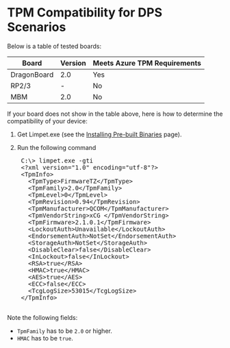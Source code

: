 # TPM Compatibility for DPS Scenarios

Below is a table of tested boards:

| Board | Version | Meets Azure TPM Requirements |
|-------|---------|---------|
| DragonBoard | 2.0 | Yes |
| RP2/3 | - | No |
| MBM   | 2.0 | No |

If your board does not show in the table above, here is how to determine the compatibility of your device:

1. Get Limpet.exe (see the [Installing Pre-built Binaries](../install-pre-built-binaries.md) page).

2. Run the following command

    <pre>
    C:\&gt; limpet.exe -gti
    &lt;?xml version="1.0" encoding="utf-8"?&gt;
    &lt;TpmInfo&gt;
      &lt;TpmType&gt;FirmwareTZ&lt;/TpmType&gt;
      &lt;TpmFamily&gt;2.0&lt;/TpmFamily&gt;
      &lt;TpmLevel&gt;0&lt;/TpmLevel&gt;
      &lt;TpmRevision&gt;0.94&lt;/TpmRevision&gt;
      &lt;TpmManufacturer&gt;QCOM&lt;/TpmManufacturer&gt;
      &lt;TpmVendorString&gt;xCG &lt;/TpmVendorString&gt;
      &lt;TpmFirmware&gt;2.1.0.1&lt;/TpmFirmware&gt;
      &lt;LockoutAuth&gt;Unavailable&lt;/LockoutAuth&gt;
      &lt;EndorsementAuth&gt;NotSet&lt;/EndorsementAuth&gt;
      &lt;StorageAuth&gt;NotSet&lt;/StorageAuth&gt;
      &lt;DisableClear&gt;false&lt;/DisableClear&gt;
      &lt;InLockout&gt;false&lt;/InLockout&gt;
      &lt;RSA&gt;true&lt;/RSA&gt;
      &lt;HMAC&gt;true&lt;/HMAC&gt;
      &lt;AES&gt;true&lt;/AES&gt;
      &lt;ECC&gt;false&lt;/ECC&gt;
      &lt;TcgLogSize&gt;53015&lt;/TcgLogSize&gt;
    &lt;/TpmInfo&gt;
    </pre>

Note the following fields:
- `TpmFamily` has to be `2.0` or higher.
- `HMAC` has to be `true`.


